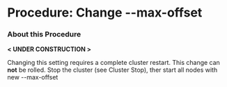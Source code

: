 # Procedure:  Change --max-offset

### About this Procedure

 **< UNDER CONSTRUCTION >**



Changing this setting requires a complete cluster restart. This change can **not** be rolled. Stop the cluster (see Cluster Stop), ther start all nodes with new --max-offset

